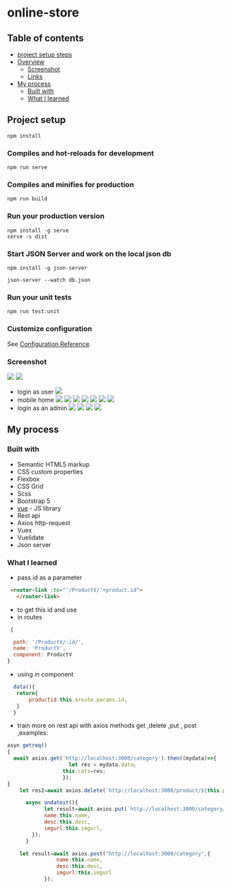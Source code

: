 # online-store
## Table of contents
- [project setup steps](#project-setup)
- [Overview](#overview)
  - [Screenshot](#screenshot)
  - [Links](#links)
- [My process](#my-process)
  - [Built with](#built-with)
  - [What I learned](#what-i-learned)
## Project setup
```
npm install
```

### Compiles and hot-reloads for development
```
npm run serve
```

### Compiles and minifies for production
```
npm run build
```
### Run your production version
```
npm install -g serve
serve -s dist
```
### Start JSON Server and work on the local json db
```
npm install -g json-server

json-server --watch db.json
```
### Run your unit tests
```
npm run test:unit
```
### Customize configuration
See [Configuration Reference](https://cli.vuejs.org/config/).

### Screenshot

![](./screenshots/login.JPG)
![](./screenshots/signup.JPG)
- login as user
![](./screenshots/home-landing.JPG)
- mobile home
![](./screenshots/mobilehome.JPG)
![](./screenshots/about.JPG.JPG)
![](./screenshots/Categories.JPG)
![](./screenshots/search.JPG)
![](./screenshots/footer.JPG)
![](./screenshots/productview.JPG)
![](./screenshots/Cart.JPG) 
- login as an admin
![](./screenshots/adminpanal.JPG)
![](./screenshots/updateproducts.JPG)
![](./screenshots/catEdit.JPG)
![](./screenshots/catdelete.JPG)

## My process

### Built with

- Semantic HTML5 markup
- CSS custom properties
- Flexbox
- CSS Grid
- Scss
- Bootstrap 5
- [vue](https://vuejs.org/) - JS library
- Rest api
- Axios http-request
- Vuex
- Vuelidate
- Json server

### What I learned
- pass id as a parameter
```html
 <router-link :to="'/ProductV/'+product.id">
   </router-link>
 ```
 - to get this id and use 
  - in routes
  ```js
   {

    path: '/ProductV/:id/',
    name: 'ProductV',
    component: ProductV
  }
  ```
- using in component
 ```js
   data(){
    return{
        productid:this.$route.params.id,
    }
   }
 ```
- train more on rest api with axios methods get ,delete ,put , post ,examples:
```js
asyn getreq()
{
  await axios.get('http://localhost:3000/category').then((mydata)=>{
                    let res = mydata.data;
                  this.cats=res;
                  });   
} 
    let res2=await axios.delete(`http://localhost:3000/product/${this.productid}`);

      async undateit(){
            let result=await axios.put(`http://localhost:3000/category/${this.catid}`,{
            name:this.name,
            desc:this.desc,
            imgurl:this.imgurl,
        }); 
      }

    let result=await axios.post("http://localhost:3000/category",{
                name:this.name,
                desc:this.desc,
                imgurl:this.imgurl
            });                            
```